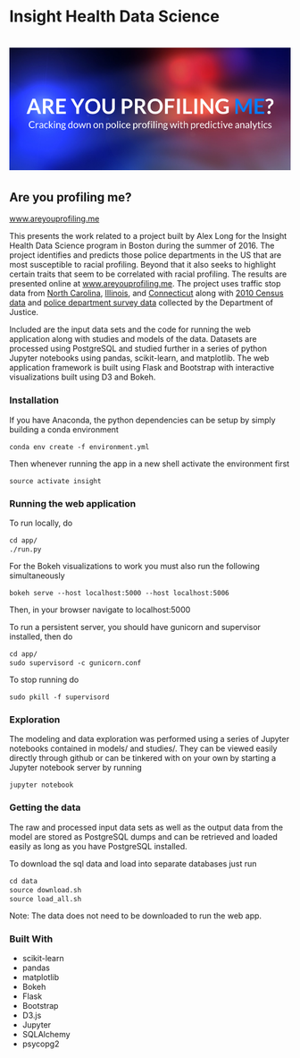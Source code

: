 # Insight Health Data Science

# ![pageres](image.png)
## Are you profiling me? 
www.areyouprofiling.me

This presents the work related to a project built by Alex Long for the Insight Health Data Science program in Boston during the summer of 2016. The project identifies and predicts those police departments in the US that are most susceptible to racial profiling. Beyond that it also seeks to highlight certain traits that seem to be correlated with racial profiling. The results are presented online at www.areyouprofiling.me. The project uses traffic stop data from
	<a href="https://opendatapolicing.com/">North Carolina</a>,
	<a href="https://idot.illinois.gov/transportation-system/local-transportation-partners/law-enforcement/illinois-traffic-stop-study">Illinois</a>,
	and 
	<a href="http://ctrp3.ctdata.org/">Connecticut</a> along with 
	<a href="http://factfinder.census.gov/faces/nav/jsf/pages/index.xhtml">2010 Census data</a> and 
	<a href="http://www.bjs.gov/index.cfm?ty=pbdetail&iid=1750">police department survey data</a> collected by the Department of Justice.

Included are the input data sets and the code for running the web application along with studies and models of the data.  Datasets are processed using PostgreSQL and studied further in a series of python Jupyter notebooks using pandas, scikit-learn, and matplotlib. The web application framework is built using Flask and Bootstrap with interactive visualizations built using D3 and Bokeh. 

### Installation
If you have Anaconda, the python dependencies can be setup by simply building a conda environment 
```
conda env create -f environment.yml
```
Then whenever running the app in a new shell activate the environment first
```
source activate insight
```

### Running the web application
To run locally, do
```
cd app/
./run.py
```
For the Bokeh visualizations to work you must also run the following simultaneously
```
bokeh serve --host localhost:5000 --host localhost:5006
```
Then, in your browser navigate to localhost:5000

To run a persistent server, you should have gunicorn and supervisor installed, then do
```
cd app/
sudo supervisord -c gunicorn.conf
```
To stop running do
```
sudo pkill -f supervisord
```

### Exploration
The modeling and data exploration was performed using a series of Jupyter notebooks contained in models/ and studies/. They can be viewed easily directly through github or can be tinkered with on your own by starting a Jupyter notebook server by running
```
jupyter notebook
```

### Getting the data
The raw and processed input data sets as well as the output data from the model are stored as PostgreSQL dumps and can be retrieved and loaded easily as long as you have PostgreSQL installed.

To download the sql data and load into separate databases just run
```
cd data
source download.sh
source load_all.sh
```
Note: The data does not need to be downloaded to run the web app.

### Built With
 * scikit-learn
 * pandas
 * matplotlib
 * Bokeh
 * Flask
 * Bootstrap
 * D3.js
 * Jupyter
 * SQLAlchemy
 * psycopg2
